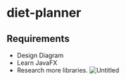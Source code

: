 # diet-planner
## Requirements
* Design Diagram
* Learn JavaFX
* Research more libraries.
![Untitled](https://user-images.githubusercontent.com/79415930/116475764-32fb4c00-a872-11eb-98db-8768b349ad4b.png)

